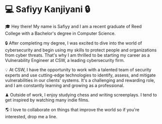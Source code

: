 💻 Safiyy Kanjiyani 🔒
======

🎓 Hey there! My name is Safiyy and I am a recent graduate of Reed College with a Bachelor's degree in Computer Science.

🔒 After completing my degree, I was excited to dive into the world of cybersecurity and begin using my skills to protect people and organizations from cyber threats. That's why I am thrilled to be starting my career as a Vulnerability Engineer at CSW, a leading cybersecurity firm.

💡 At CSW, I have the opportunity to work with a talented team of security experts and use cutting-edge technologies to identify, assess, and mitigate vulnerabilities in our clients' systems. It's a challenging and rewarding role, and I am constantly learning and growing as a professional.

♟ Outside of work, I enjoy studying chess and writing screenplays. I tend to get inspired by watching many indie films. 

🌎 I love to collaborate on things that improve the world so if you're interested, drop me a line. 
